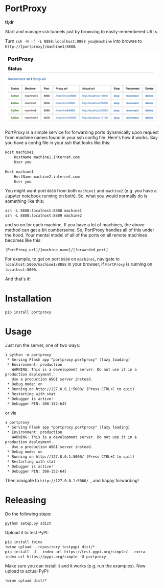 # PortProxy

**tl;dr**

Start and manage ssh tunnels just by browsing to easily-remembered URLs.

Turn `ssh -N -f -L 8888:localhost:8888 you@machine` into browse to `http://[portproxy]/machine1/8888`.


![Example Image of PortProxy](/images/interface.png)


PortProxy is a simple service for forwarding ports dynamically 
upon request from machine names found in your ssh config file.
Here's how it works. Say you have a config file in your ssh
that looks like this:

```
Host machine1
    HostName machine1.internet.com
    User you

Host machine1
    HostName machine2.internet.com
    User you
```

You might want port `8888` from both `machine1` and `machine2` (e.g.
you have a Jupyter notebook running on both). So, what you would
normally do is something like this:

```
ssh -L 8888:localhost:8888 machine1
ssh -L 8888:localhost:8889 machine2
```

and so on for each machine. If you have a lot of machines, the above
method can get a bit cumbersome. So, PortProxy handles all of this
under the hood. Your mental model of all of the ports on all remote
machines becomes like this:

```
[PortProxy_url]/[machine_name]/[forwarded_port]
```

For example, to get on port `8888` on `machine1`, navigate to 
`localhost:5000/machine1/8888` in your browser, if `PortProxy` 
is running on `localhost:5000`.

And that's it!

# Installation

```
pip install portproxy
```

# Usage

Just run the server, one of two ways:

```
❯ python -m portproxy
 * Serving Flask app "portproxy.portproxy" (lazy loading)
 * Environment: production
   WARNING: This is a development server. Do not use it in a production deployment.
   Use a production WSGI server instead.
 * Debug mode: on
 * Running on http://127.0.0.1:5000/ (Press CTRL+C to quit)
 * Restarting with stat
 * Debugger is active!
 * Debugger PIN: 308-152-645
```

or via

```
❯ portproxy
 * Serving Flask app "portproxy.portproxy" (lazy loading)
 * Environment: production
   WARNING: This is a development server. Do not use it in a production deployment.
   Use a production WSGI server instead.
 * Debug mode: on
 * Running on http://127.0.0.1:5000/ (Press CTRL+C to quit)
 * Restarting with stat
 * Debugger is active!
 * Debugger PIN: 308-152-645
```

Then navigate to `http://127.0.0.1:5000/ `, and happy forwarding!

# Releasing

Do the following steps:

```
python setup.py sdist
```

Upload it to test PyPI:

```
pip install twine
twine upload --repository testpypi dist/*
pip install -U --index-url https://test.pypi.org/simple/ --extra-index-url https://pypi.org/simple -U portproxy
```

Make sure you can install it and it works (e.g. run the examples). Now upload
to actual PyPI:

```
twine upload dist/*
```

